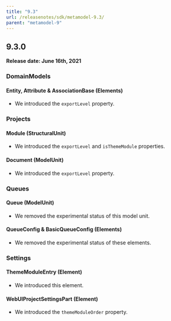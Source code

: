 ```yaml
---
title: "9.3"
url: /releasenotes/sdk/metamodel-9.3/
parent: "metamodel-9"
---
```


## 9.3.0

**Release date: June 16th, 2021**

### DomainModels

#### Entity, Attribute & AssociationBase (Elements)

* We introduced the `exportLevel` property.

### Projects

#### Module (StructuralUnit)

* We introduced the `exportLevel` and `isThemeModule` properties.

#### Document (ModelUnit)

* We introduced the `exportLevel` property.

### Queues

#### Queue (ModelUnit)

* We removed the experimental status of this model unit.

#### QueueConfig & BasicQueueConfig (Elements)

* We removed the experimental status of these elements.

### Settings

#### ThemeModuleEntry (Element)

* We introduced this element.

#### WebUIProjectSettingsPart (Element)

* We introduced the `themeModuleOrder` property.
